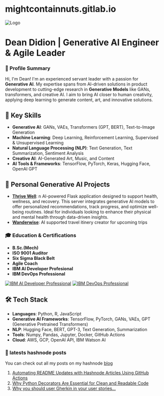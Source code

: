 # mightcontainnuts.gitlab.io
![Logo](surestridelogo.png)


# Dean Didion | Generative AI Engineer & Agile Leader

### 🚀 Profile Summary
Hi, I'm Dean! I'm an experienced servant leader with a passion for **Generative AI**. My expertise spans from AI-driven solutions in product development to cutting-edge research in **Generative Models** like GANs, transformers, and creative AI. I aim to bring AI closer to human creativity, applying deep learning to generate content, art, and innovative solutions.

## 🌟 Key Skills
- **Generative AI**: GANs, VAEs, Transformers (GPT, BERT), Text-to-Image Generation
- **Machine Learning**: Deep Learning, Reinforcement Learning, Supervised & Unsupervised Learning
- **Natural Language Processing (NLP)**: Text Generation, Text Summarization, Sentiment Analysis
- **Creative AI**: AI-Generated Art, Music, and Content
- **AI Tools & Frameworks**: TensorFlow, PyTorch, Keras, Hugging Face, OpenAI GPT

## 🚀 Personal Generative AI Projects
- **[Thrive Well](https://github.com/MightContainNuts/thrive_well)**: n AI-powered Flask application designed to support health, wellness, and recovery. This server integrates generative AI models to offer personalized recommendations, track progress, and optimize well-being routines. Ideal for individuals looking to enhance their physical and mental health through data-driven insights.
- **[Wanderwise](https://github.com/MightContainNuts/wanderwise)**: AI supported travel itinery creator for upcoming trips


### 🎓 Education & Certifications
- **B.Sc.(Mech)**
- **ISO 9001 Auditor**
- **Six Sigma Black Belt**
- **Agile Coach**
- **IBM AI Developer Profesional**
- **IBM DevOps Professional**
  
[![IBM AI Developer Professional](cert.png "Click to view IBM AI Developer Professional certificate")](https://coursera.org/share/20b0655ae5f74388ca2134578d180366)
[![IBM DevOps Professional](cert.png "Click to view IBM DevOps Professional certificate")](https://coursera.org/share/1b4e7da361d1dae605841797cb7aee9c)


## 🛠 Tech Stack
- **Languages**: Python, R, JavaScript
- **Generative AI Frameworks**: TensorFlow, PyTorch, GANs, VAEs, GPT (Generative Pretrained Transformers)
- **NLP**: Hugging Face, BERT, GPT-3, Text Generation, Summarization
- **Tools**: Numpy, Pandas, Jupyter, Docker, GitHub Actions
- **Cloud**: AWS, GCP, OpenAI API, IBM Watson AI


### 📝 latests hashnode posts

You can check out all my posts on my hashnode 
[blog](https://surestride.hashnode.dev/?source=top_nav_blog_home)

<!-- BEGIN HASHNODE ARTICLES -->
1. [Automating README Updates with Hashnode Articles Using GitHub Actions](https://surestride.hashnode.dev/automating-readme-updates-with-hashnode-articles-using-github-actions)
2. [Why Python Decorators Are Essential for Clean and Readable Code](https://surestride.hashnode.dev/why-python-decorators-are-essential-for-clean-and-readable-code)
3. [Why you should user Gherkin in your user stories...](https://surestride.hashnode.dev/why-you-should-user-gherkin-in-your-user-stories)
<!-- END HASHNODE ARTICLES -->
